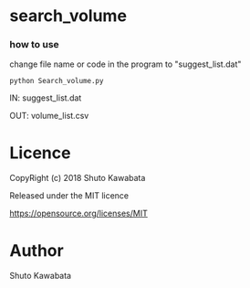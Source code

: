 # search_volume

### how to use
change file name or code in the program to "suggest_list.dat"
```
python Search_volume.py
```
IN: suggest_list.dat

OUT: volume_list.csv

# Licence

CopyRight (c) 2018 Shuto Kawabata

Released under the MIT licence

https://opensource.org/licenses/MIT

# Author
Shuto Kawabata
